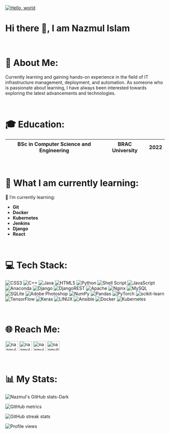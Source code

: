 [![Hello, world](http://i.imgur.com/c7GmAJf.png)](https://github.com/mappum)
# Hi there 👋, I am Nazmul Islam

<br>

# 💫 About Me:
Currently learning and gaining hands-on experience in the field of IT infrastructure management, deployment, and automation. As someone who is passionate about learning, I have always been interested towards exploring the latest advancements and technologies.

<br>

# 🎓 Education:
| BSc in Computer Science and Engineering  | BRAC University | 2022 |
| ---------------------------------------- |:---------------:|:----:|

<br>

# 🧠 What I am currently learning:
🌱 I’m currently learning: 
<ul>
  <li><strong>Git</strong></li>
  <li><strong>Docker</strong></li>
  <li><strong>Kubernetes</strong></li>
  <li><strong>Jenkins</strong></li>
  <li><strong>Django</strong></li>
  <li><strong>React</strong></li>
</ul>

<br>

# 💻 Tech Stack:
![CSS3](https://img.shields.io/badge/css3-%231572B6.svg?style=for-the-badge&logo=css3&logoColor=white) ![C++](https://img.shields.io/badge/c++-%2300599C.svg?style=for-the-badge&logo=c%2B%2B&logoColor=white) ![Java](https://img.shields.io/badge/java-%23ED8B00.svg?style=for-the-badge&logo=java&logoColor=white) ![HTML5](https://img.shields.io/badge/html5-%23E34F26.svg?style=for-the-badge&logo=html5&logoColor=white) ![Python](https://img.shields.io/badge/python-3670A0?style=for-the-badge&logo=python&logoColor=ffdd54) ![Shell Script](https://img.shields.io/badge/shell_script-%23121011.svg?style=for-the-badge&logo=gnu-bash&logoColor=white) ![JavaScript](https://img.shields.io/badge/javascript-%23323330.svg?style=for-the-badge&logo=javascript&logoColor=%23F7DF1E) ![Anaconda](https://img.shields.io/badge/Anaconda-%2344A833.svg?style=for-the-badge&logo=anaconda&logoColor=white) ![Django](https://img.shields.io/badge/django-%23092E20.svg?style=for-the-badge&logo=django&logoColor=white) ![DjangoREST](https://img.shields.io/badge/DJANGO-REST-ff1709?style=for-the-badge&logo=django&logoColor=white&color=ff1709&labelColor=gray) ![Apache](https://img.shields.io/badge/apache-%23D42029.svg?style=for-the-badge&logo=apache&logoColor=white) ![Nginx](https://img.shields.io/badge/nginx-%23009639.svg?style=for-the-badge&logo=nginx&logoColor=white) ![MySQL](https://img.shields.io/badge/mysql-%2300f.svg?style=for-the-badge&logo=mysql&logoColor=white) ![SQLite](https://img.shields.io/badge/sqlite-%2307405e.svg?style=for-the-badge&logo=sqlite&logoColor=white) ![Adobe Photoshop](https://img.shields.io/badge/adobephotoshop-%2331A8FF.svg?style=for-the-badge&logo=adobephotoshop&logoColor=white) ![NumPy](https://img.shields.io/badge/numpy-%23013243.svg?style=for-the-badge&logo=numpy&logoColor=white) ![Pandas](https://img.shields.io/badge/pandas-%23150458.svg?style=for-the-badge&logo=pandas&logoColor=white) ![PyTorch](https://img.shields.io/badge/PyTorch-%23EE4C2C.svg?style=for-the-badge&logo=PyTorch&logoColor=white) ![scikit-learn](https://img.shields.io/badge/scikit--learn-%23F7931E.svg?style=for-the-badge&logo=scikit-learn&logoColor=white) ![TensorFlow](https://img.shields.io/badge/TensorFlow-%23FF6F00.svg?style=for-the-badge&logo=TensorFlow&logoColor=white) ![Keras](https://img.shields.io/badge/Keras-%23D00000.svg?style=for-the-badge&logo=Keras&logoColor=white) ![LINUX](https://img.shields.io/badge/Linux-FCC624?style=for-the-badge&logo=linux&logoColor=black) ![Ansible](https://img.shields.io/badge/ansible-%231A1918.svg?style=for-the-badge&logo=ansible&logoColor=white) ![Docker](https://img.shields.io/badge/docker-%230db7ed.svg?style=for-the-badge&logo=docker&logoColor=white) ![Kubernetes](https://img.shields.io/badge/kubernetes-%23326ce5.svg?style=for-the-badge&logo=kubernetes&logoColor=white)

<br>

# 🌐 Reach Me:
<p align="left">
<a href="https://github.com/nazmul-islam76" target="blank"><img align="center" src='https://cdn.jsdelivr.net/npm/simple-icons@3.0.1/icons/github.svg' alt="nazmul-islam76" height="30" width="40" /></a>
<a href="https://www.facebook.com/nazmul.pranto.31" target="blank"><img align="center" src="https://raw.githubusercontent.com/rahuldkjain/github-profile-readme-generator/master/src/images/icons/Social/facebook.svg" alt="nazmul.pranto.31" height="30" width="40" /></a>
<a href="https://www.hackerrank.com/nazmulislam76bd" target="blank"><img align="center" src="https://raw.githubusercontent.com/rahuldkjain/github-profile-readme-generator/master/src/images/icons/Social/hackerrank.svg" alt="nazmul islam" height="30" width="40" /></a>
<a href="https://leetcode.com/nazmulislam/" target="blank"><img align="center" src="https://raw.githubusercontent.com/rahuldkjain/github-profile-readme-generator/master/src/images/icons/Social/leet-code.svg" alt="nazmulislam" height="30" width="40" /></a>
</p>

<br>

# 📊 My Stats:
![Nazmul's GitHub stats-Dark](https://github-readme-stats.vercel.app/api?username=nazmul-islam76&show_icons=true&theme=dark#gh-dark-mode-only)

![GitHub metrics](https://metrics.lecoq.io/nazmul-islam76)  

![GitHub streak stats](https://streak-stats.demolab.com/?user=nazmul-islam76)  

![Profile views](https://gpvc.arturio.dev/nazmul-islam76)  
